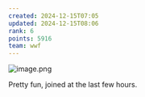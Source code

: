 ```yaml
---
created: 2024-12-15T07:05
updated: 2024-12-15T08:06
rank: 6
points: 5916
team: wwf
---
```


![image.png](https://res.cloudinary.com/kumonochisanaka/image/upload/v1734267948/2024/12/865390c95846395f6f8347b9e5047409.png)

Pretty fun, joined at the last few hours.
